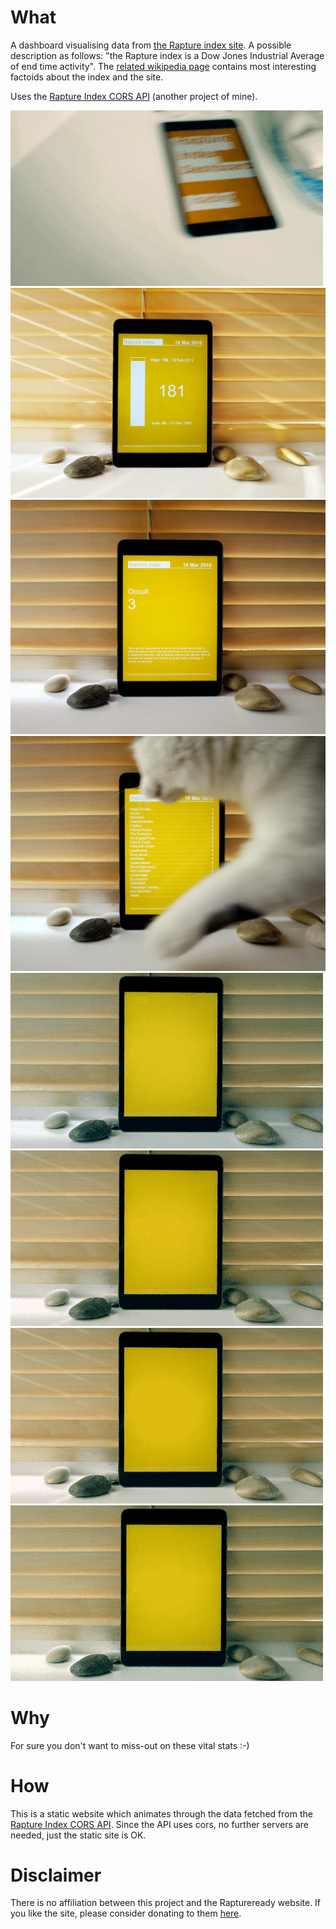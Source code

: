 # What

A dashboard visualising data from [the Rapture index site](http://www.raptureready.com/). A possible description as follows: "the Rapture index is a Dow Jones Industrial Average of end time activity". The [related wikipedia page](https://en.wikipedia.org/wiki/Rapture_Ready) contains most interesting factoids about the index and the site.

Uses the [Rapture Index CORS API](https://github.com/davidedc/Rapture-index-cors-api) (another project of mine).

![img1](https://raw.githubusercontent.com/davidedc/Rapture-index-dashboard/master/readme-images/2016-03-16-15_31_18.gif)
![img6](https://raw.githubusercontent.com/davidedc/Rapture-index-dashboard/master/readme-images/IMG_2747.JPG)
![img7](https://raw.githubusercontent.com/davidedc/Rapture-index-dashboard/master/readme-images/IMG_2749.JPG)
![img8](https://raw.githubusercontent.com/davidedc/Rapture-index-dashboard/master/readme-images/IMG_2751.JPG)
![img2](https://raw.githubusercontent.com/davidedc/Rapture-index-dashboard/master/readme-images/2016-03-16-15_40_59.gif)
![img3](https://raw.githubusercontent.com/davidedc/Rapture-index-dashboard/master/readme-images/2016-03-16-15_44_46.gif)
![img4](https://raw.githubusercontent.com/davidedc/Rapture-index-dashboard/master/readme-images/2016-03-16-15_46_12.gif)
![img5](https://raw.githubusercontent.com/davidedc/Rapture-index-dashboard/master/readme-images/2016-03-16-15_48_03.gif)

# Why

For sure you don't want to miss-out on these vital stats :-)


# How

This is a static website which animates through the data fetched from the [Rapture Index CORS API](https://github.com/davidedc/Rapture-index-cors-api). Since the API uses cors, no further servers are needed, just the static site is OK. 


# Disclaimer

There is no affiliation between this project and the Raptureready website. If you like the site, please consider donating to them [here](https://www.raptureready.com/rr-an-donation.php). 